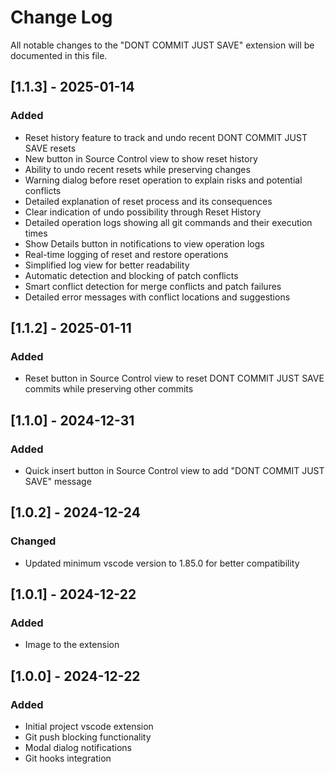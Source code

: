 # Change Log

All notable changes to the "DONT COMMIT JUST SAVE" extension will be documented in this file.

## [1.1.3] - 2025-01-14

### Added

- Reset history feature to track and undo recent DONT COMMIT JUST SAVE resets
- New button in Source Control view to show reset history
- Ability to undo recent resets while preserving changes
- Warning dialog before reset operation to explain risks and potential conflicts
- Detailed explanation of reset process and its consequences
- Clear indication of undo possibility through Reset History
- Detailed operation logs showing all git commands and their execution times
- Show Details button in notifications to view operation logs
- Real-time logging of reset and restore operations
- Simplified log view for better readability
- Automatic detection and blocking of patch conflicts
- Smart conflict detection for merge conflicts and patch failures
- Detailed error messages with conflict locations and suggestions

## [1.1.2] - 2025-01-11

### Added

- Reset button in Source Control view to reset DONT COMMIT JUST SAVE commits while preserving other commits

## [1.1.0] - 2024-12-31

### Added

- Quick insert button in Source Control view to add "DONT COMMIT JUST SAVE" message

## [1.0.2] - 2024-12-24

### Changed

- Updated minimum vscode version to 1.85.0 for better compatibility

## [1.0.1] - 2024-12-22

### Added

- Image to the extension

## [1.0.0] - 2024-12-22

### Added

- Initial project vscode extension
- Git push blocking functionality
- Modal dialog notifications
- Git hooks integration
